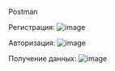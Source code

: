 Postman

Регистрация:
![image](https://github.com/user-attachments/assets/68e62b98-818b-4c90-9ee1-6d9344a4a554)

Авторизация:
![image](https://github.com/user-attachments/assets/4108ee45-b68e-4648-b4f3-c33b752e7e41)

Получение данных:
![image](https://github.com/user-attachments/assets/0a40be83-f46f-4617-ab52-5390a7a69862)

